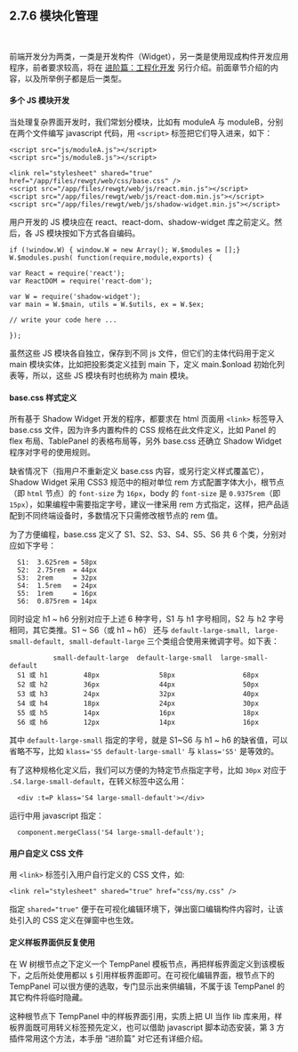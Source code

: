 2.7.6 模块化管理
----------------

&nbsp;

前端开发分为两类，一类是开发构件（Widget），另一类是使用现成构件开发应用程序，前者要求较高，将在 [进阶篇：工程化开发](#3.) 另行介绍。前面章节介绍的内容，以及所举例子都是后一类型。

#### 多个 JS 模块开发

当处理复杂界面开发时，我们常划分模块，比如有 moduleA 与 moduleB，分别在两个文件编写 javascript 代码，用 `<script>` 标签把它们导入进来，如下：

```
<script src="js/moduleA.js"></script>
<script src="js/moduleB.js"></script>

<link rel="stylesheet" shared="true" href="/app/files/rewgt/web/css/base.css" />
<script src="/app/files/rewgt/web/js/react.min.js"></script>
<script src="/app/files/rewgt/web/js/react-dom.min.js"></script>
<script src="/app/files/rewgt/web/js/shadow-widget.min.js"></script>
```

用户开发的 JS 模块应在 react、react-dom、shadow-widget 库之前定义。然后，各 JS 模块按如下方式各自编码。

```
if (!window.W) { window.W = new Array(); W.$modules = [];}
W.$modules.push( function(require,module,exports) {

var React = require('react');
var ReactDOM = require('react-dom');

var W = require('shadow-widget');
var main = W.$main, utils = W.$utils, ex = W.$ex;

// write your code here ...

});
```

虽然这些 JS 模块各自独立，保存到不同 js 文件，但它们的主体代码用于定义 main 模块实体，比如把投影类定义挂到 main 下，定义 main.$onload 初始化列表等，所以，这些 JS 模块有时也统称为 main 模块。 

#### base.css 样式定义

所有基于 Shadow Widget 开发的程序，都要求在 html 页面用 `<link>` 标签导入 base.css 文件，因为许多内置构件的 CSS 规格在此文件定义，比如 Panel 的 flex 布局、TablePanel 的表格布局等，另外 base.css 还确立 Shadow Widget 程序对字号的使用规则。

缺省情况下（指用户不重新定义 base.css 内容，或另行定义样式覆盖它），Shadow Widget 采用 CSS3 规范中的相对单位 rem 方式配置字体大小，根节点（即 `html` 节点）的 `font-size` 为 `16px`，body 的 `font-size` 是 `0.9375rem`（即 `15px`），如果编程中需要指定字号，建议一律采用 rem 方式指定，这样，把产品适配到不同终端设备时，多数情况下只需修改根节点的 rem 值。

为了方便编程，base.css 定义了 S1、S2、S3、S4、S5、S6 共 6 个类，分别对应如下字号：

```
  S1:  3.625rem = 58px
  S2:  2.75rem  = 44px
  S3:  2rem     = 32px
  S4:  1.5rem   = 24px
  S5:  1rem     = 16px
  S6:  0.875rem = 14px
```

同时设定 h1 ~ h6 分别对应于上述 6 种字号，S1 与 h1 字号相同，S2 与 h2 字号相同，其它类推。S1 ~ S6（或 h1 ~ h6） 还与 `default-large-small, large-small-default, small-default-large` 三个类组合使用来微调字号。如下表：

```
           small-default-large  default-large-small  large-small-default
  S1 或 h1         48px               58px                 68px
  S2 或 h2         36px               44px                 50px
  S3 或 h3         24px               32px                 40px
  S4 或 h4         18px               24px                 30px
  S5 或 h5         14px               16px                 18px
  S6 或 h6         12px               14px                 16px
```

其中 `default-large-small` 指定的字号，就是 S1~S6 与 h1 ~ h6 的缺省值，可以省略不写，比如 `klass='S5 default-large-small'` 与 `klass='S5'` 是等效的。

有了这种规格化定义后，我们可以方便的为特定节点指定字号，比如 `30px` 对应于 `.S4.large-small-default`，在转义标签中这么用：

```
  <div :t=P klass='S4 large-small-default'></div>
```

运行中用 javascript 指定：

```
  component.mergeClass('S4 large-small-default');
```

#### <a name="user_link"></a>用户自定义 CSS 文件

用 `<link>` 标签引入用户自行定义的 CSS 文件，如:

```
<link rel="stylesheet" shared="true" href="css/my.css" />
```

指定 `shared="true"` 便于在可视化编辑环境下，弹出窗口编辑构件内容时，让该处引入的 CSS 定义在弹窗中也生效。

#### 定义样板界面供反复使用

在 W 树根节点之下定义一个 TempPanel 模板节点，再把样板界面定义到该模板下，之后所处使用都以 `$` 引用样板界面即可。在可视化编辑界面，根节点下的 TempPanel 可以很方便的选取，专门显示出来供编辑，不属于该 TempPanel 的其它构件将临时隐藏。

这种根节点下 TempPanel 中的样板界面引用，实质上把 UI 当作 lib 库来用，样板界面既可用转义标签预先定义，也可以借助 javascript 脚本动态安装，第 3 方插件常用这个方法，本手册 “进阶篇” 对它还有详细介绍。

&nbsp;
